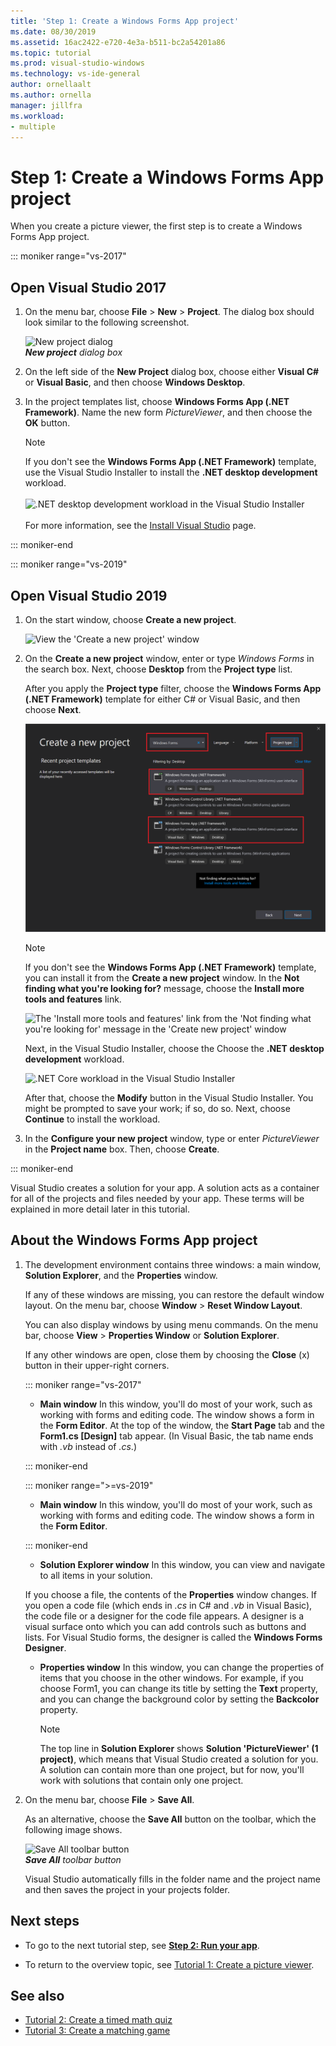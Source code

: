 ```yaml
---
title: 'Step 1: Create a Windows Forms App project'
ms.date: 08/30/2019
ms.assetid: 16ac2422-e720-4e3a-b511-bc2a54201a86
ms.topic: tutorial
ms.prod: visual-studio-windows
ms.technology: vs-ide-general
author: ornellaalt
ms.author: ornella
manager: jillfra
ms.workload:
- multiple
---
```

# Step 1: Create a Windows Forms App project

When you create a picture viewer, the first step is to create a Windows Forms App project.

::: moniker range="vs-2017"

## Open Visual Studio 2017

1. On the menu bar, choose **File** > **New** > **Project**. The dialog box should look similar to the following screenshot.

     ![New project dialog](../ide/media/newprojectdialogcallouts.png)<br/>***New project*** *dialog box*

2. On the left side of the **New Project** dialog box, choose either **Visual C#** or **Visual Basic**, and then choose **Windows Desktop**.

3. In the project templates list, choose **Windows Forms App (.NET Framework)**. Name the new form *PictureViewer*, and then choose the **OK** button.

    >[!NOTE]
    >If you don't see the **Windows Forms App (.NET Framework)** template, use the Visual Studio Installer to install the **.NET desktop development** workload.<br/><br/>![.NET desktop development workload in the Visual Studio Installer](../ide/media/dot-net-desktop-dev-workload.png)<br/><br/> For more information, see the [Install Visual Studio](../install/install-visual-studio.md) page.

::: moniker-end

::: moniker range="vs-2019"

## Open Visual Studio 2019

1. On the start window, choose **Create a new project**.

   ![View the 'Create a new project' window](../get-started/media/vs-2019/create-new-project-dark-theme.png)

1. On the **Create a new project** window, enter or type *Windows Forms* in the search box. Next, choose **Desktop** from the **Project type** list.

   After you apply the **Project type** filter, choose the **Windows Forms App (.NET Framework)** template for either C# or Visual Basic, and then choose **Next**.

   ![Choose the either the C# or Visual Basic template for the Windows Forms App (.NET Framework)](./media/create-new-project-search-winforms-filtered.png)

   > [!NOTE]
   > If you don't see the **Windows Forms App (.NET Framework)** template, you can install it from the **Create a new project** window. In the **Not finding what you're looking for?** message, choose the **Install more tools and features** link.
   >
   > ![The 'Install more tools and features' link from the 'Not finding what you're looking for' message in the 'Create new project' window](../get-started/media/vs-2019/not-finding-what-looking-for.png)
   >
   > Next, in the Visual Studio Installer, choose the Choose the **.NET desktop development** workload.
   >
   > ![.NET Core workload in the Visual Studio Installer](../ide/media/install-dot-net-desktop-env.png)
   >
   > After that, choose the **Modify** button in the Visual Studio Installer. You might be prompted to save your work; if so, do so. Next, choose **Continue** to install the workload.

1. In the **Configure your new project** window, type or enter *PictureViewer* in the **Project name** box. Then, choose **Create**.

::: moniker-end

Visual Studio creates a solution for your app. A solution acts as a container for all of the projects and files needed by your app. These terms will be explained in more detail later in this tutorial.

## About the Windows Forms App project

1. The development environment contains three windows: a main window, **Solution Explorer**, and the **Properties** window.

     If any of these windows are missing, you can restore the default window layout. On the menu bar, choose **Window** > **Reset Window Layout**.

     You can also display windows by using menu commands. On the menu bar, choose **View** > **Properties Window** or **Solution Explorer**.

     If any other windows are open, close them by choosing the **Close** (x) button in their upper-right corners.

    ::: moniker range="vs-2017"

    * **Main window** In this window, you'll do most of your work, such as working with forms and editing code. The window shows a form in the **Form Editor**. At the top of the window, the **Start Page** tab and the **Form1.cs [Design]** tab appear. (In Visual Basic, the tab name ends with *.vb* instead of *.cs*.)

    ::: moniker-end

    ::: moniker range=">=vs-2019"

    * **Main window** In this window, you'll do most of your work, such as working with forms and editing code. The window shows a form in the **Form Editor**.

    ::: moniker-end

    * **Solution Explorer window** In this window, you can view and navigate to all items in your solution.

    If you choose a file, the contents of the **Properties** window changes. If you open a code file (which ends in *.cs* in C# and *.vb* in Visual Basic), the code file or a designer for the code file appears. A designer is a visual surface onto which you can add controls such as buttons and lists. For Visual Studio forms, the designer is called the **Windows Forms Designer**.

    * **Properties window** In this window, you can change the properties of items that you choose in the other windows. For example, if you choose Form1, you can change its title by setting the **Text** property, and you can change the background color by setting the **Backcolor** property.

      > [!NOTE]
      > The top line in **Solution Explorer** shows **Solution 'PictureViewer' (1 project)**, which means that Visual Studio created a solution for you. A solution can contain more than one project, but for now, you'll work with solutions that contain only one project.

1. On the menu bar, choose **File** > **Save All**.

     As an alternative, choose the **Save All** button on the toolbar, which the following image shows.

     ![Save All toolbar button](../ide/media/express_iconsaveall.png)<br/>
     ***Save All*** *toolbar button*

     Visual Studio automatically fills in the folder name and the project name and then saves the project in your projects folder.

## Next steps

* To go to the next tutorial step, see **[Step 2: Run your app](../ide/step-2-run-your-program.md)**.

* To return to the overview topic, see [Tutorial 1: Create a picture viewer](../ide/tutorial-1-create-a-picture-viewer.md).

## See also

* [Tutorial 2: Create a timed math quiz](tutorial-2-create-a-timed-math-quiz.md)
* [Tutorial 3: Create a matching game](tutorial-3-create-a-matching-game.md)
